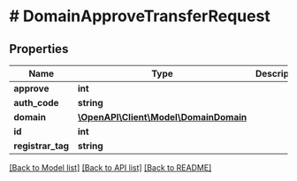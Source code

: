 # # DomainApproveTransferRequest

## Properties

Name | Type | Description | Notes
------------ | ------------- | ------------- | -------------
**approve** | **int** |  | [optional]
**auth_code** | **string** |  | [optional]
**domain** | [**\OpenAPI\Client\Model\DomainDomain**](DomainDomain.md) |  | [optional]
**id** | **int** |  | [optional]
**registrar_tag** | **string** |  | [optional]

[[Back to Model list]](../../README.md#models) [[Back to API list]](../../README.md#endpoints) [[Back to README]](../../README.md)

